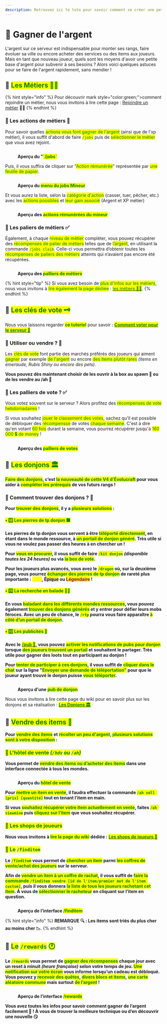 ```yaml
---
description: Retrouvez ici le tuto pour savoir comment se créer une petite richesse en début de partie.
---
```


# 💸 Gagner de l'argent

L'argent sur ce serveur est indispensable pour monter ses rangs, faire évoluer sa ville ou encore acheter des services ou des items aux joueurs. Mais en tant que nouveau joueur, quels sont les moyens d'avoir une petite base d'argent pour subvenir à ses besoins ? Alors voici quelques astuces pour se faire de l'argent rapidement, sans mendier !

## 🔶 <mark style="color:green;">Les Métiers 👷‍♂️</mark>

{% hint style="info" %}
Pour découvrir mark style="color:green;">comment rejoindre un métier</mark>, nous vous invitons à lire cette page : [Rejoindre un métier](https://wiki.evolucraft.fr/le-gameplay/les-metiers#comment-rejoindre-un-metier) 👷‍♂️
{% endhint %}

### 🔹 Les actions de métiers 💱

Pour savoir quelles <mark style="color:green;">actions vous font gagner de l'argent</mark> (ainsi que de l'xp métier), il vous suffit d'abord de faire <mark style="color:green;">`/jobs`</mark> puis de <mark style="color:green;">sélectionner le métier</mark> que vous avez rejoint.

<figure><img src="../.gitbook/assets/Jobs/InterfaceJobs.png" alt=""><figcaption><p><strong>Aperçu du "</strong><mark style="color:green;"><strong>`/jobs`</strong></mark></p></figcaption></figure>

Puis, il vous suffira de cliquer sur "<mark style="color:green;">Action rémunérée</mark>" représentée par <mark style="color:green;">une feuille de papier</mark>.

<figure><img src="../.gitbook/assets/Jobs/JobsSelect.png" alt=""><figcaption><p><strong>Aperçu du </strong><mark style="color:green;"><strong>menu du jobs Mineur</strong></mark></p></figcaption></figure>

Et vous aurez la liste, selon la <mark style="color:green;">catégorie d'action</mark> (casser, tuer, pêcher, etc.) avec les <mark style="color:green;">actions possibles</mark> et <mark style="color:green;">leur gain associé</mark> (Argent et XP métier)

<figure><img src="../.gitbook/assets/Jobs/JobsAction.png" alt=""><figcaption><p><strong>Aperçu des </strong><mark style="color:green;"><strong>actions rémunérées du mineur</strong></mark></p></figcaption></figure>

### 🔹 Les paliers de métiers ✅

Également, à chaque <mark style="color:green;">niveau de métier</mark> compléter, vous pouvez récupérer des <mark style="color:green;">récompenses de palier de métiers</mark> telles que de <mark style="color:green;">l’argent</mark>, en utilisant la commande <mark style="color:green;">`/jobs claim`</mark>. Celle-ci vous permettra d’obtenir toutes les <mark style="color:green;">récompenses de paliers des métiers</mark> atteints qui n’avaient pas encore été récupérées.

<figure><img src="../.gitbook/assets/Jobs/Palier.png" alt=""><figcaption><p><strong>Aperçu des </strong><mark style="color:green;"><strong>palliers de métiers</strong></mark></p></figcaption></figure>

{% hint style="tip" %}
Si vous avez besoin de <mark style="color:green;">plus d'infos sur les métiers</mark>, nous vous invitons à <mark style="color:green;">lire également la page dédiée</mark> : [<mark style="color:green;">les métiers 👷‍♂️</mark>](https://wiki.evolucraft.fr/le-gameplay/les-metiers).
{% endhint %}

## 🔶 <mark style="color:green;">Les clés de vote 🗝️</mark>

Nous vous laissons regarder <mark style="color:green;">**ce tutoriel**</mark> pour savoir : [<mark style="color:green;">**Comment voter pour le serveur 📩**</mark>](https://wiki.evolucraft.fr/tuto-et-astuce/voter)

### 🔹 Utiliser ou vendre ? 🤔

Les <mark style="color:green;">clés de vote</mark> font partie des marchés préférés des joueurs qui aiment <mark style="color:green;">gagner</mark> par exemple <mark style="color:green;">de l'argent</mark> ou encore <mark style="color:green;">des items plutôt rares</mark> _(items en émeraude, Rubis Shiny ou encore des pets)_.

**Vous pouvez dès maintenant choisir de les ouvrir à la box au spawn 🧰 ou de les vendre au /ah 🛒**

### 🔹 Les palliers de vote ? ✅

Vous votez souvent sur le serveur ? Alors profitez des <mark style="color:green;">récompenses de vote hebdomadaires</mark> ! 

Si vous souhaitez <mark style="color:green;">jouer le classement des votes</mark>, sachez qu’il est possible de débloquer des <mark style="color:green;">récompensse</mark> de votes <mark style="color:green;">chaque semaine</mark>.
C'est à dire qu'en votant <mark style="color:green;">60 fois</mark> durant la semaine, vous pourrez récupérer jusqu'à <mark style="color:green;">160 000 💲 de money</mark> !

<figure><img src="../.gitbook/assets/Tuto_Et_Astuce/Vote/PalierVote.png" alt=""><figcaption><p><strong>Aperçu des </strong><mark style="color:green;"><strong>palliers de votes</strong></mark></p></figcaption></figure>

## 🔶 <mark style="color:green;">Les donjons 🏛️</mark>

<mark style="color:green;">**Faire des donjons**</mark>**, c’est&#x20;**<mark style="color:green;">**la nouveauté de cette V4 d’Évolucraft**</mark>**&#x20;pour vous aider à&#x20;**<mark style="color:green;">**compléter les prérequis**</mark>**&#x20;de vos futurs rangs !**

### 🔹 Comment trouver des donjons ? 🤔

**Pour&#x20;**<mark style="color:green;">**trouver des donjons**</mark>**, il y a&#x20;**<mark style="color:green;">**plusieurs solutions**</mark>**&#x20;:**

#### <mark style="color:green;">• 1️⃣ Les pierres de tp donjon 🟩</mark>

**Les pierres de tp donjon vous servent à être&#x20;**<mark style="color:green;">**téléporté directement**</mark>**, en étant dans le monde ressource, à&#x20;**<mark style="color:green;">**un portail de donjon généré**</mark>**. Très utile si vous ne voulez pas passer des heures à en chercher un !**

**Pour&#x20;**<mark style="color:green;">**vous en procurer**</mark>**, il vous suffit de faire&#x20;**<mark style="color:green;">**`/kit donjon`**</mark> _**(disponible toutes les 24 heures)**_**&#x20;ou via&#x20;**<mark style="color:green;">**la box de vote**</mark>**.**

**Pour les joueurs plus avancés, vous avez le&#x20;**<mark style="color:green;">**`/dragon`**</mark>**&#x20;où, sur la deuxième page, vous pourrez&#x20;**<mark style="color:green;">**échanger des pierres de tp donjon**</mark>**&#x20;de rareté plus importante :&#x20;**<mark style="color:yellow;">**Rare**</mark>**,&#x20;**<mark style="color:blue;">**Épique**</mark>**&#x20;ou&#x20;**<mark style="color:purple;">**Légendaire**</mark>**&#x20;!**

#### <mark style="color:green;">• 2️⃣ La recherche en balade 🚶‍♂️</mark>

**En vous&#x20;**<mark style="color:green;">**baladant dans les différents mondes ressources**</mark>**, vous pouvez également&#x20;**<mark style="color:green;">**trouver des donjons générés**</mark>**&#x20;et y entrer pour défier leurs mobs féroces. Avec un peu de chance, le&#x20;**<mark style="color:green;">**`/rtp`**</mark>**&#x20;pourra vous faire apparaître&#x20;**<mark style="color:green;">**à côté d’un portail de donjon**</mark>**.**

#### <mark style="color:green;">• 3️⃣ Les publicités 📣</mark>

**Avec le** [<mark style="color:green;">**/pub 📢**</mark>](http://wiki.evolucraft.fr/le-gameplay/le-commerce#publicite)**, vous pouvez&#x20;**<mark style="color:green;">**activer les notifications de pubs pour donjon**</mark>**&#x20;lorsque&#x20;**<mark style="color:green;">**des joueurs trouvent un portail**</mark>**&#x20;et souhaitent le partager. Très utile pour gagner des loots tout en participant au donjon !**

**Pour&#x20;**<mark style="color:green;">**tenter de participer à ces donjons**</mark>**, il vous suffit de&#x20;**<mark style="color:green;">**cliquer dans le chat**</mark>**&#x20;sur la ligne "**<mark style="color:green;">**Envoyer une demande de téléportation"**</mark>**&#x20;pour que le joueur ayant trouvé le donjon puisse&#x20;**<mark style="color:green;">**vous téléporter**</mark>**.**

<figure><img src="../.gitbook/assets/Tuto_Et_Astuce/Argent/DemandeDeTPDonjon.png" alt=""><figcaption><p><strong>Aperçu d'une </strong><mark style="color:green;"><strong>pub de donjon</strong></mark></p></figcaption></figure>

Nous vous invitons à lire cette page du wiki pour en savoir plus sur les donjons et sa réalisation : [<mark style="color:green;">**Les Donjons 🏛️**</mark>](https://wiki.evolucraft.fr/le-gameplay/les-donjons)

## 🔶 <mark style="color:green;">Vendre des items 🏪</mark>

**Pour&#x20;**<mark style="color:green;">**vendre des items**</mark>**&#x20;et&#x20;**<mark style="color:green;">**récolter un peu d'argent**</mark>**,&#x20;**<mark style="color:green;">**plusieurs solutions sont à votre disposition**</mark>**&#x20;:**

### <mark style="color:green;">🔹 L'hôtel de vente</mark> <mark style="color:green;"></mark>_<mark style="color:green;">(</mark><mark style="color:green;">`/hdv`</mark> <mark style="color:green;"></mark><mark style="color:green;">ou</mark> <mark style="color:green;"></mark><mark style="color:green;">`/ah`</mark><mark style="color:green;">)</mark>_

**Vous permet de&#x20;**<mark style="color:green;">**vendre des items ou d’acheter des items**</mark>**&#x20;dans une interface connectée à tous les mondes.**

<figure><img src="../.gitbook/assets/Le_Commerce/Interface_Ah.png" alt=""><figcaption><p><strong>Aperçu du </strong><mark style="color:green;"><strong>hôtel de vente</strong></mark></p></figcaption></figure>

**Pour&#x20;**<mark style="color:green;">**mettre un item en vente**</mark>**, il faudra effectuer la commande&#x20;**<mark style="color:green;">**`/ah sell [prix] [quantité]`**</mark>**&#x20;tout en tenant l’item en main.**

**Si vous&#x20;**<mark style="color:green;">**souhaitez récupérer votre item actuellement en vente**</mark>**, faites&#x20;**<mark style="color:green;">**`/ah viewmine`**</mark>**&#x20;puis&#x20;**<mark style="color:green;">**cliquez sur l’item**</mark>**&#x20;que vous souhaitez récupérer.**

### <mark style="color:green;">🔹 Les shops de joueurs</mark>

**Nous vous invitons à&#x20;**<mark style="color:green;">**lire la page du wiki**</mark>**&#x20;dédiée :** [<mark style="color:green;">**Les shops de joueurs 🏪**</mark>](https://wiki.evolucraft.fr/les-villes/les-shops-de-joueurs)

### <mark style="color:green;">🔹 Le</mark> <mark style="color:green;"></mark><mark style="color:green;">`/finditem`</mark>

**Le&#x20;**<mark style="color:green;">**`/finditem`**</mark>**&#x20;vous permet de&#x20;**<mark style="color:green;">**chercher un item**</mark>**&#x20;parmi&#x20;**<mark style="color:green;">**les coffres de vente/achat des joueurs**</mark>**&#x20;sur le serveur.**

**Afin de&#x20;**<mark style="color:green;">**vendre un item à un coffre de rachat**</mark>**, il vous suffit de&#x20;**<mark style="color:green;">**faire la commande**</mark><mark style="color:green;">**&#x20;**</mark><mark style="color:green;">**`/finditem vendre [id de l'item/premier mot de l'item custom]`**</mark>**, puis il vous donnera&#x20;**<mark style="color:green;">**la liste de tous les joueurs rachetant cet item**</mark>**. À vous de&#x20;**<mark style="color:green;">**sélectionner le racheteur**</mark>**&#x20;en cliquant sur l’item en question.**

<figure><img src="../.gitbook/assets/Tuto_Et_Astuce/Argent/InterfaceFinditem.png" alt=""><figcaption><p><strong>Aperçu de l’interface </strong><mark style="color:green;"><strong>/finditem</strong></mark></p></figcaption></figure>

{% hint style="info" %}
**REMARQUE 🔍 : Les items sont triés du plus cher au moins cher 📉**.
{% endhint %}

## 🔶 <mark style="color:green;">Le</mark> <mark style="color:green;"></mark><mark style="color:green;">`/rewards`</mark> <mark style="color:green;"></mark><mark style="color:green;">🕐</mark>

**Le&#x20;**<mark style="color:green;">**`/rewards`**</mark>**&#x20;vous permet de&#x20;**<mark style="color:green;">**gagner des récompenses**</mark>**&#x20;chaque jour avec un reset à minuit&#x20;**_**(heure française)**_**&#x20;selon votre temps de jeu.&#x20;**<mark style="color:green;">**Une notification sur votre écran**</mark>**&#x20;vous informe lorsqu’un cadeau est débloqué. Vous pouvez y&#x20;**<mark style="color:green;">**recevoir des quêtes**</mark>**,&#x20;**<mark style="color:green;">**divers blocs et items**</mark>**,&#x20;**<mark style="color:green;">**une carte aléatoire commune**</mark>**&#x20;mais surtout&#x20;**<mark style="color:green;">**de l’argent**</mark>**&#x20;!**

<figure><img src="../.gitbook/assets/Tuto_Et_Astuce/Argent/InterfaceReward.png" alt=""><figcaption><p><strong>Aperçu de l’interface </strong><mark style="color:green;"><strong>/rewards</strong></mark></p></figcaption></figure>

**Vous avez toutes les infos pour savoir comment gagner de l’argent facilement 🤑 ! À vous de trouver la meilleure technique ou d’en découvrir une nouvelle 😏**
